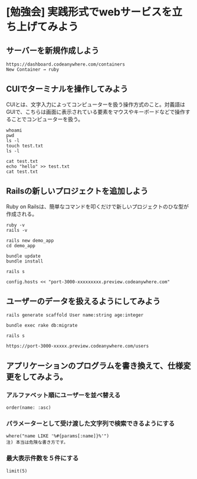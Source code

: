# [勉強会] 実践形式でwebサービスを立ち上げてみよう
## サーバーを新規作成しよう
```
https://dashboard.codeanywhere.com/containers  
New Container → ruby
```

## CUIでターミナルを操作してみよう
CUIとは、文字入力によってコンピューターを扱う操作方式のこと。対義語はGUIで、こちらは画面に表示されている要素をマウスやキーボードなどで操作することでコンピューターを扱う。

```
whoami
pwd
ls -l
touch test.txt
ls -l

cat test.txt
echo "hello" >> test.txt
cat test.txt
```

## Railsの新しいプロジェクトを追加しよう
Ruby on Railsは、簡単なコマンドを叩くだけで新しいプロジェクトのひな型が作成される。

```
ruby -v
rails -v

rails new demo_app
cd demo_app

bundle update
bundle install

rails s

config.hosts << "port-3000-xxxxxxxxx.preview.codeanywhere.com"
```

## ユーザーのデータを扱えるようにしてみよう
```
rails generate scaffold User name:string age:integer

bundle exec rake db:migrate

rails s

https://port-3000-xxxxx.preview.codeanywhere.com/users
```

## アプリケーションのプログラムを書き換えて、仕様変更をしてみよう。

### アルファベット順にユーザーを並べ替える
```
order(name: :asc)
```

### パラメーターとして受け渡した文字列で検索できるようにする
```
where("name LIKE '%#{params[:name]}%'")
注) 本当は危険な書き方です。
```

### 最大表示件数を５件にする
```
limit(5)
```
